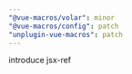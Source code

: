 ```yaml
---
"@vue-macros/volar": minor
"@vue-macros/config": patch
"unplugin-vue-macros": patch
---
```


introduce jsx-ref
  